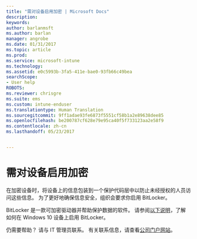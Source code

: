 ```yaml
---
title: "需对设备启用加密 | Microsoft Docs"
description: 
keywords: 
author: barlanmsft
ms.author: barlan
manager: angrobe
ms.date: 01/31/2017
ms.topic: article
ms.prod: 
ms.service: microsoft-intune
ms.technology: 
ms.assetid: e0c5993b-3fa5-411e-bae0-93fb66c49bea
searchScope:
- User help
ROBOTS: 
ms.reviewer: chrisgre
ms.suite: ems
ms.custom: intune-enduser
ms.translationtype: Human Translation
ms.sourcegitcommit: 9ff1adae93fe6873f5551cf58b1a2e89638dee85
ms.openlocfilehash: be200787cf628e79e95ca40f5f733123aa2e58f9
ms.contentlocale: zh-cn
ms.lasthandoff: 05/23/2017


---
```

# <a name="you-need-to-enable-encryption"></a>需对设备启用加密

在加密设备时，将设备上的信息包装到一个保护代码层中以防止未经授权的人员访问这些信息。 为了更好地确保信息安全，组织会要求你启用 BitLocker。

BitLocker 是一款可加密驱动器并帮助保护数据的软件。 请参阅[以下说明](https://gallery.technet.microsoft.com/How-to-turn-on-BitLocker-34294d3d)，了解如何在 Windows 10 设备上启用 BitLocker。

仍需要帮助？ 请与 IT 管理员联系。 有关联系信息，请查看[公司门户网站](http://portal.manage.microsoft.com)。

